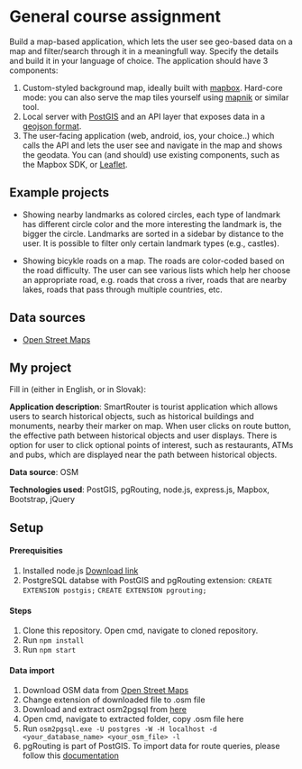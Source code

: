 # General course assignment

Build a map-based application, which lets the user see geo-based data on a map and filter/search through it in a meaningfull way. Specify the details and build it in your language of choice. The application should have 3 components:

1. Custom-styled background map, ideally built with [mapbox](http://mapbox.com). Hard-core mode: you can also serve the map tiles yourself using [mapnik](http://mapnik.org/) or similar tool.
2. Local server with [PostGIS](http://postgis.net/) and an API layer that exposes data in a [geojson format](http://geojson.org/).
3. The user-facing application (web, android, ios, your choice..) which calls the API and lets the user see and navigate in the map and shows the geodata. You can (and should) use existing components, such as the Mapbox SDK, or [Leaflet](http://leafletjs.com/).

## Example projects

- Showing nearby landmarks as colored circles, each type of landmark has different circle color and the more interesting the landmark is, the bigger the circle. Landmarks are sorted in a sidebar by distance to the user. It is possible to filter only certain landmark types (e.g., castles).

- Showing bicykle roads on a map. The roads are color-coded based on the road difficulty. The user can see various lists which help her choose an appropriate road, e.g. roads that cross a river, roads that are nearby lakes, roads that pass through multiple countries, etc.

## Data sources

- [Open Street Maps](https://www.openstreetmap.org/)

## My project

Fill in (either in English, or in Slovak):

**Application description**: SmartRouter is tourist application which allows users to search historical objects, such as historical buildings and monuments, nearby their marker on map. When user clicks on route button, the effective path between historical objects and user displays. There is option for user to click optional points of interest, such as restaurants, ATMs and pubs, which are displayed near the path between historical objects.

**Data source**: OSM

**Technologies used**: PostGIS, pgRouting, node.js, express.js, Mapbox, Bootstrap, jQuery

## Setup
#### Prerequisities
1. Installed node.js [Download link](https://nodejs.org/en/download/)
2. PostgreSQL databse with PostGIS and pgRouting extension:
    `CREATE EXTENSION postgis;`
    `CREATE EXTENSION pgrouting;`
#### Steps
1. Clone this repository. Open cmd, navigate to cloned repository.
2. Run `npm install`
3. Run `npm start`
#### Data import

1. Download OSM data from [Open Street Maps](https://www.openstreetmap.org/)
2. Change extension of downloaded file to .osm file
3. Download and extract osm2pgsql from [here](https://wiki.openstreetmap.org/wiki/Osm2pgsql#Windows)
4. Open cmd, navigate to extracted folder, copy .osm file here
5. Run `osm2pgsql.exe -U postgres -W -H localhost -d <your_database_name> <your_osm_file> -l`
6. pgRouting is part of PostGIS. To import data for route queries, please follow this [documentation](https://github.com/pgRouting/osm2pgrouting/wiki/Documentation-for-osm2pgrouting-v2.2)